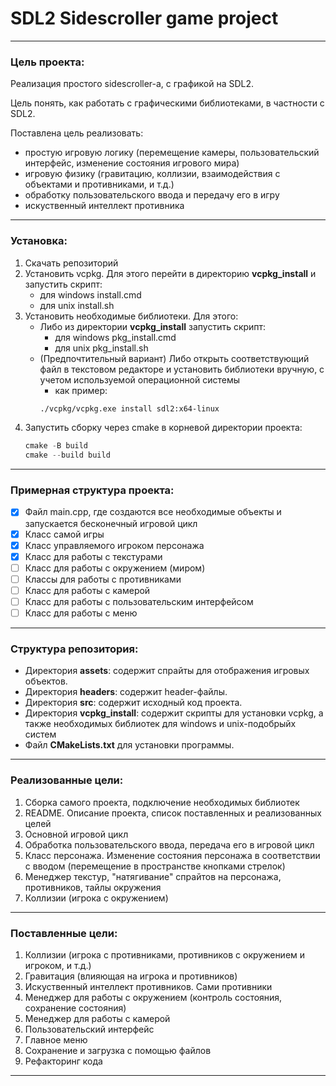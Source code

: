# SDL2 Sidescroller game project

---

### Цель проекта:
Реализация простого sidescroller-a, с графикой на SDL2.

Цель понять, как работать с графическими библиотеками, в частности с SDL2.

Поставлена цель реализовать: 
- простую игровую логику (перемещение камеры, пользовательский интерфейс, изменение состояния игрового мира)
- игровую физику (гравитацию, коллизии, взаимодействия с объектами и противниками, и т.д.)
- обработку пользовательского ввода и передачу его в игру
- искуственный интеллект противника

---

### Установка:

1. Скачать репозиторий
2. Установить vcpkg. Для этого перейти в директорию **vcpkg_install** и запустить скрипт:
   - для windows install.cmd
   - для unix install.sh
3. Установить необходимые библиотеки. Для этого:
   - Либо из директории **vcpkg_install** запустить скрипт:
     - для windows pkg_install.cmd
     - для unix pkg_install.sh
   - (Предпочтительный вариант) Либо открыть соответствующий файл в текстовом редакторе и установить библиотеки вручную, с учетом используемой операционной системы
      - как пример:
      ```bash
      ./vcpkg/vcpkg.exe install sdl2:x64-linux
      ``` 
5. Запустить сборку через cmake в корневой директории проекта:
      ```powershell
      cmake -B build
      cmake --build build
      ```

---

### Примерная структура проекта:

- [X] Файл main.cpp, где создаются все необходимые объекты и запускается бесконечный игровой цикл
- [X] Класс самой игры
- [X] Класс управляемого игроком персонажа
- [X] Класс для работы с текстурами
- [ ] Класс для работы с окружением (миром)
- [ ] Классы для работы с противниками
- [ ] Класс для работы с камерой
- [ ] Класс для работы с пользовательским интерфейсом
- [ ] Класс для работы с меню

--- 

### Структура репозитория:

- Директория **assets**: содержит спрайты для отображения игровых объектов.
- Директория **headers**: содержит header-файлы.
- Директория **src**: содержит исходный код проекта. 
- Директория **vcpkg_install**: содержит скрипты для установки vcpkg, а также необходимых библиотек для windows и unix-подобрыйх систем
- Файл **CMakeLists.txt** для установки программы.

---

### Реализованные цели:
1. Сборка самого проекта, подключение необходимых библиотек
2. README. Описание проекта, список поставленных и реализованных целей
3. Основной игровой цикл
4. Обработка пользовательского ввода, передача его в игровой цикл
5. Класс персонажа. Изменение состояния персонажа в соответствии с вводом (перемещение в пространстве кнопками стрелок)
6. Менеджер текстур, "натягивание" спрайтов на персонажа, противников, тайлы окружения
7. Коллизии (игрока с окружением)

---

### Поставленные цели:
1. Коллизии (игрока с противниками, противников с окружением и игроком, и т.д.)
2. Гравитация (влияющая на игрока и противников)
3. Искуственный интеллект противников. Сами противники
4. Менеджер для работы с окружением (контроль состояния, сохранение состояния)
5. Менеджер для работы с камерой
6. Пользовательский интерфейс
7. Главное меню
8. Сохранение и загрузка с помощью файлов
9. Рефакторинг кода

---

